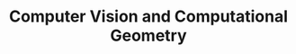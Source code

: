 ---
title: Computer Vision and Computational Geometry
order: 3

publications:
  - date: 2015-02-19
    title: "Structure From Motion using Factor Graphs"
    authors: "Nitin J. Sanket"
    links:
      img: /project/sfm/sfm.jpg
      page: /404.html

  - date: 2015-02-18
    title: "Object Reconstruction and 6DOF object pose estimation using ICP"
    authors: "Nitin J. Sanket"
    links:
      img: /project/ese650/p6/p6.PNG
      preprint: /project/ese650/p6/nitinsan_project6.pdf
      page: /404.html
      code: /404.html


  - date: 2014-03-17
    title: "Face Replacement"
    authors: "Nitin J. Sanket, Adarsh Vakkaleri Sateesh"
    links:
      img: /project/cis581/p4/p4.png
      poster: //prezi.com/gfzbtx191dqp/?utm_campaign=share&utm_medium=copy&rc=ex0share
      page: /404.html
      code: //github.com/NitinJSanket/CIS581Project4

  - date: 2014-03-16
    title: "Face Morphing"
    authors: "Nitin J. Sanket"
    links:
      img: /project/cis581/p2/p2.png
      page: /404.html
      code: //github.com/NitinJSanket/CIS581Project2

  - date: 2014-03-15
    title: "Automatic Panorama Stitching"
    authors: "Nitin J. Sanket"
    links:
      img: /project/cis581/p3/p3.png
      poster: //prezi.com/lhi_deq89tb8/?utm_campaign=share&utm_medium=copy&rc=ex0share
      page: /404.html
      code: //github.com/NitinJSanket/CIS581Project3

---